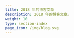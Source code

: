 ```yaml
---
title: 2018 年的博客文章
description: 2018 年的博客文章。
weight: 10
type: section-index
page_icon: /img/blog.svg
---
```

